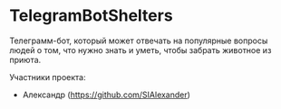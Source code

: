 # TelegramBotShelters

Телеграмм-бот, который может отвечать на популярные вопросы людей о том,
что нужно знать и уметь, чтобы забрать животное из приюта.

Участники проекта:
- Александр (https://github.com/SIAlexander)
